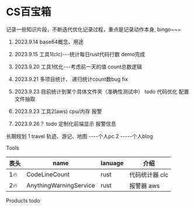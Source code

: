 # CS百宝箱
记录一些知识片段，不断迭代优化记录过程，重点是记录动作本身, bingo~~~


1.   2023.9.14
     base64概念、用途
2.   2023.9.15
      工具1(clc)---统计每日rust代码行数  demo完成
3.   2023.9.20
     工具1优化---考虑前一天的值 count总数逻辑
4.   2023.9.21
     多项目统计、 递归统计count数bug fix
5.   2023.9.23
       目前统计到某个具体文件夹（准确性测试中）
      todo  代码优化 配置文件抽取

6.   2023.9.23
      工具2(aws)   cpu/内存 报警
     
7.   2023.9.26？
        todo 定制化前端显示  报警信息



长期规划
1   travel 轨迹、游记、地图 ----个人pc
2   -----个人blog


Tools
     
表头  | name  | lanuage  | 介绍
---- | ----- |  ------  | ------ 
1🔥  | CodeLineCount |  rust |代码统计器 clc 
2🔥 | AnythingWarningService |   rust |报警器 aws


Products
    todo
